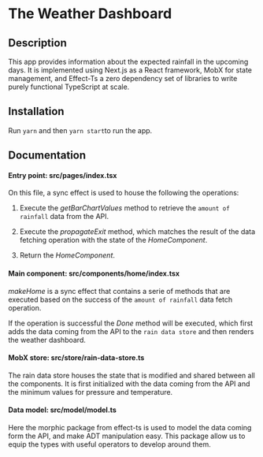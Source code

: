 # The Weather Dashboard 

## Description

This app provides information about the expected rainfall in the upcoming days. It is implemented using Next.js as a React framework, MobX for state management, and Effect-Ts a zero dependency set of libraries to write purely functional TypeScript at scale.

## Installation

Run `yarn` and then `yarn start`to run the app.

## Documentation

#### Entry point: src/pages/index.tsx

On this file, a sync effect is used to house the following the operations:

1. Execute the *getBarChartValues* method to retrieve the `amount of rainfall` data from the API.

2. Execute the *propagateExit* method, which matches the result of the data fetching operation with the state of the *HomeComponent*.

3. Return the *HomeComponent*.

#### Main component: src/components/home/index.tsx

*makeHome* is a sync effect that contains a serie of methods that are executed based on the success of the `amount of rainfall` data fetch operation. 

If the operation is successful the *Done* method will be executed, which first adds the data coming from the API to the `rain data store` and then renders the weather dashboard.

#### MobX store:  src/store/rain-data-store.ts

The rain data store houses the state that is modified and shared between all the components. It is first initialized with the data coming from the API and the minimum values for pressure and temperature.

#### Data model: src/model/model.ts

Here the morphic package from effect-ts is used to model the data coming form the API, and make ADT manipulation easy. This package allow us to equip the types with useful operators to develop around them.






